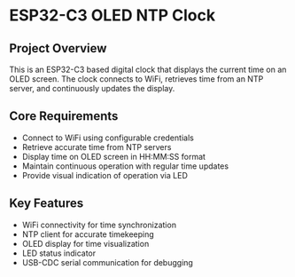 # ESP32-C3 OLED NTP Clock

## Project Overview
This is an ESP32-C3 based digital clock that displays the current time on an OLED screen. The clock connects to WiFi, retrieves time from an NTP server, and continuously updates the display.

## Core Requirements
- Connect to WiFi using configurable credentials
- Retrieve accurate time from NTP servers
- Display time on OLED screen in HH:MM:SS format
- Maintain continuous operation with regular time updates
- Provide visual indication of operation via LED

## Key Features
- WiFi connectivity for time synchronization
- NTP client for accurate timekeeping
- OLED display for time visualization
- LED status indicator
- USB-CDC serial communication for debugging